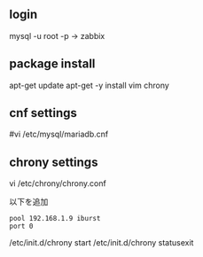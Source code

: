 ## login

mysql -u root -p
  -> zabbix

## package install

apt-get update
apt-get -y install vim chrony

## cnf settings

#vi /etc/mysql/mariadb.cnf

## chrony settings

vi /etc/chrony/chrony.conf

以下を追加

~~~
pool 192.168.1.9 iburst
port 0
~~~

/etc/init.d/chrony start
/etc/init.d/chrony statusexit


